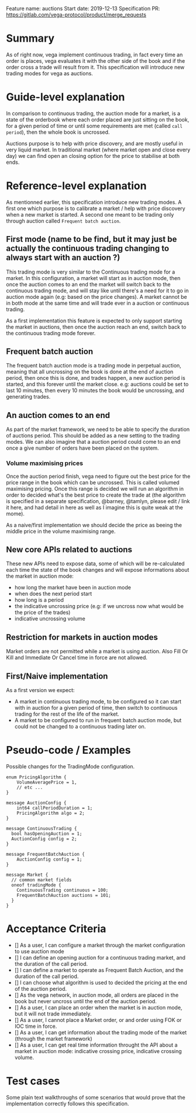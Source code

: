 Feature name: auctions
Start date: 2019-12-13
Specification PR: https://gitlab.com/vega-protocol/product/merge_requests

# Summary

As of right now, vega implement continuous trading, in fact every time an order is places, vega evaluates it with the other side of the book and if the order cross a trade will result from it. This specification will introduce new trading modes for vega as auctions.

# Guide-level explanation
In comparison to continuous trading, the auction mode for a market, is a state of the orderbook where each order placed are just sitting on the book, for a given period of time or until some requirements are met (called `call period`), then the whole book is uncrossed.

Auctions purpose is to help with price discovery, and are mostly useful in very liquid market. In traditional market (where market open and close every day) we can find open an closing option for the price to stabilise at both ends.

# Reference-level explanation
As mentionned earlier, this specification introduce new trading modes. A first one which purpose is to calibrate a market / help with price discovery when a new market is started. A second one meant to be trading only through auction called `Frequent batch auction`.

## First mode (name to be find, but it may just be actually the continuous trading changing to always start with an auction ?)
This trading mode is very similar to the Continuous trading mode for a market. In this configuration, a market will start as in auction mode, then once the auction comes to an end the market will switch back to the continuous trading mode, and will stay like until there's a need for it to go in auction mode again (e.g: based on the price changes).
A market cannot be in both mode at the same time and will trade ever in a auction or continuous trading.

As a first implementation this feature is expected to only support starting the market in auctions, then once the auction reach an end, switch back to the continuous trading mode forever.

## Frequent batch auction
The frequent batch auction mode is a trading mode in perpetual auction, meaning that all uncrossing on the book is done at the end of auction period, then once this is done, and trades happen, a new auction period is started, and this forever until the market close.
e.g: auctions could be set to last 10 minutes, then every 10 minutes the book would be uncrossing, and generating trades.

## An auction comes to an end
As part of the market framework, we need to be able to specify the duration of auctions period. This should be added as a new setting to the trading modes.
We can also imagine that a auction period could come to an end once a give number of orders have been placed on the system.

### Volume maximising prices
Once the auction period finish, vega need to figure out the best price for the price range in the book which can be uncrossed. This is called volumed maximising pricing.
Once this range is decided we will run an algorithm in order to decided what's the best price to create the trade at (the algorithm is specified in a separate specification, @barney, @tamlyn, please edit / link it here, and had detail in here as well as I imagine this is quite weak at the mome).

As a naive/first implementation we should decide the price as beeing the middle price in the volume maximising range.

## New core APIs related to auctions
These new APIs need to expose data, some of which will be re-calculated each time the state of the book changes and will expose informations about the market in auction mode:
- how long the market have been in auction mode
- when does the next period start
- how long is a period
- the indicative uncrossing price (e.g: if we uncross now what would be the price of the trades)
- indicative uncrossing volume

## Restriction for markets in auction modes
Market orders are not permitted while a market is using auction.
Also Fill Or Kill and Immediate Or Cancel time in force are not allowed.

## First/Naive implementation
As a first version we expect:
- A market in continuous trading mode, to be configured so it can start with in auction for a given period of time, then switch to continuous trading for the rest of the life of the market.
- A market to be configured to run in frequent batch auction mode, but could not be changed to a continuous trading later on.

# Pseudo-code / Examples
Possible changes for the TradingMode configuration.
```
enum PricingAlgorithm {
	VolumeAveragePrice = 1,
	// etc ...
}

message AuctionConfig {
	int64 callPeriodDuration = 1;
	PricingAlgorithm algo = 2;
}

message ContinuousTrading {
  bool hasOpeningAuction = 1;
  AuctionConfig config = 2;
}

message FrequentBatchAuction {
	AuctionConfig config = 1;
}

message Market {
  // common market fields
  oneof tradingMode {
    ContinuousTrading continuous = 100;
    FrequentBatchAuction auctions = 101;
  }
}
```
# Acceptance Criteria
- [] As a user, I can configure a market through the market configuration to use auction mode
 - [] I can define an opening auction for a continuous trading market, and the duration of the call period.
 - [] I can define a market to operate as Frequent Batch Auction, and the duration of the call period.
 - [] I can choose what algorithm is used to decided the pricing at the end of the auction period.
- [] As the vega network, in auction mode, all orders are placed in the book but never uncross until the end of the auction period.
- [] As a user, I can place an order when the market is in auction mode, but it will not trade immediately.
- [] As a user, I cannot place a Market order, or and order using FOK or IOC time in force.
- [] As a user, I can get information about the trading mode of the market (through the market framework)
- [] As a user, I can get real time information throught the API about a market in auction mode: indicative crossing price, indicative crossing volume.


# Test cases
Some plain text walkthroughs of some scenarios that would prove that the implementation correctly follows this specification.
